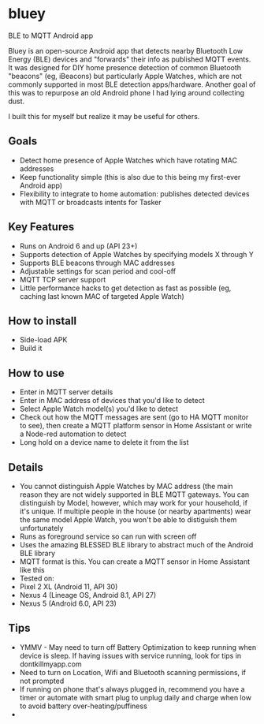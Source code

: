 # bluey
BLE to MQTT Android app

Bluey is an open-source Android app that detects nearby Bluetooth Low Energy (BLE) devices and "forwards" their info as published MQTT events. It was designed for DIY home presence detection of common Bluetooth "beacons" (eg, iBeacons) but particularly Apple Watches, which are not commonly supported in most BLE detection apps/hardware.  Another goal of this was to repurpose an old Android phone I had lying around collecting dust.

I built this for myself but realize it may be useful for others.

## Goals
 * Detect home presence of Apple Watches which have rotating MAC addresses
 * Keep functionality simple (this is also due to this being my first-ever Android app)
 * Flexibility to integrate to home automation: publishes detected devices with MQTT or broadcasts intents for Tasker

## Key Features
 * Runs on Android 6 and up (API 23+)
 * Supports detection of Apple Watches by specifying models X through Y
 * Supports BLE beacons through MAC addresses
 * Adjustable settings for scan period and cool-off
 * MQTT TCP server support
 * Little performance hacks to get detection as fast as possible (eg, caching last known MAC of targeted Apple Watch)
 
 ## How to install
  * Side-load APK
  * Build it
  
 ## How to use
  * Enter in MQTT server details
  * Enter in MAC address of devices that you'd like to detect
  * Select Apple Watch model(s) you'd like to detect
  * Check out how the MQTT messages are sent (go to HA MQTT monitor to see), then create a MQTT platform sensor in Home Assistant or write a Node-red automation to detect
  * Long hold on a device name to delete it from the list
  
 ## Details
  * You cannot distinguish Apple Watches by MAC address (the main reason they are not widely supported in BLE MQTT gateways. You can distinguish by Model, however, which may work for your household, if it's unique. If multiple people in the house (or nearby apartments) wear the same model Apple Watch, you won't be able to distiguish them unfortunately
  * Runs as foreground service so can run with screen off
  * Uses the amazing BLESSED BLE library to abstract much of the Android BLE library
  * MQTT format is this. You can create a MQTT sensor in Home Assistant like this
  * Tested on: 
   * Pixel 2 XL (Android 11, API 30)
   * Nexus 4 (Lineage OS, Android 8.1, API 27)
   * Nexus 5 (Android 6.0, API 23)
  
 ## Tips
  * YMMV - May need to turn off Battery Optimization to keep running when device is sleep. If having issues with service running, look for tips in dontkillmyapp.com
  * Need to turn on Location, Wifi and Bluetooth scanning permissions, if not prompted
  * If running on phone that's always plugged in, recommend you have a timer or automate with smart plug to unplug daily and charge when low to avoid battery over-heating/puffiness
  * 
